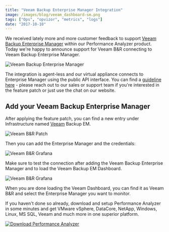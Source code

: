 ```yaml
---
title: "Veeam Backup Enterprise Manager Integration"
image: /images/blog/veeam_dashboard-sm.png
tags: ["Ops", "opvizor", "metrics", "logs"]
date: "2017-10-10"
---
```


We received lately more and more customer feedback to support [Veeam Backup Enterprise Manager](https://helpcenter.veeam.com/evaluation/backup/vsphere/en/em_setup.html) within our Performance Analyzer product. Today we're happy to announce support for Veeam B&R connecting to Veeam Backup Enterprise Manager.

![Veeam Backup Enterprise Manager](/images/blog/veeam_dashboard-sm.png)

The integration is agent-less and our virtual appliance connects to Enterprise Manager using the public API interface. You can find a [guideline here](https://opvizor.atlassian.net/wiki/spaces/OPVPA/pages/146702337/Integration+Veeam+Backup+Enterprise+Manager) - please reach out to our sales or support team if you're interested in the feature patch or just use the chat on our website.

## Add your Veeam Backup Enterprise Manager

After applying the feature patch, you can find a new entry under Infrastructure named [Veeam](http://www.veeam.com) Backup EM.

![Veeam B&R Patch](/images/blog/veeam_admin.png)

Then you can add the Enterprise Manager and the credentials:

![Veeam B&R Grafana](/images/blog/veeam_admin2-1.png)

Make sure to test the connection after adding the Veeam Backup Enterprise Manager and to load the Veeam Backup EM Dashboard.

![Veeam B&R Grafana](/images/blog/veeam_dashboard.png)

When you are done loading the Veeam Dashboard, you can find it as Veeam B&R and select the Enterprise Manager you want to monitor. 

If you haven't done so already, download and setup Performance Analyzer in some minutes and get VMware vSphere, DataCore, NetApp, Windows, Linux, MS SQL, Veeam and much more in one superior platform.

[![Download Performance Analyzer](/images/blog/button_download-performance-analyzer-6-360x41.png)](http://try.opvizor.com/perfanalyzer)
